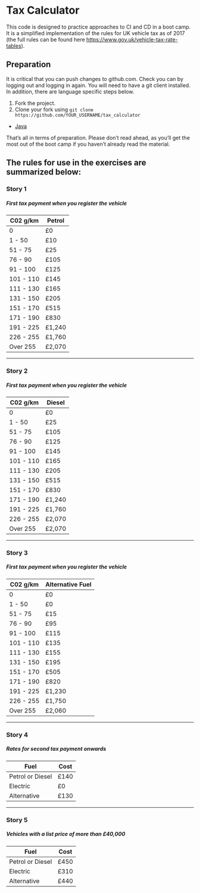 # Tax Calculator

This code is designed to practice approaches to CI and CD in a boot camp. It is a simplified implementation of the rules for UK vehicle tax as of 2017 (the full rules can be found here https://www.gov.uk/vehicle-tax-rate-tables).

## Preparation

It is critical that you can push changes to github.com. Check you can by logging out and logging in again. You will need to have a git client installed. In addition, there are language specific steps below.

1. Fork the project.
1. Clone your fork using `git clone https://github.com/YOUR_USERNAME/tax_calculator`

* [Java](exercises/java)

That’s all in terms of preparation. Please don’t read ahead, as you’ll get the most out of the boot camp if you haven’t already read the material.

## The rules for use in the exercises are summarized below:

### Story 1

##### First tax payment when you register the vehicle

|C02 g/km   |Petrol |
|-----------|-------|
|0	        |£0	    |
|1 - 50	    |£10	|
|51 - 75	|£25	|
|76 - 90	|£105	|
|91 - 100	|£125	|
|101 - 110	|£145	|
|111 - 130	|£165	|
|131 - 150	|£205	|
|151 - 170	|£515	|
|171 - 190	|£830	|
|191 - 225	|£1,240	|
|226 - 255	|£1,760	|
|Over 255	|£2,070	|

---

### Story 2

##### First tax payment when you register the vehicle

|C02 g/km   |Diesel |
|-----------|-------|
|0	        |£0     |
|1 - 50	    |£25	|
|51 - 75	|£105	|
|76 - 90	|£125	|
|91 - 100	|£145	|
|101 - 110	|£165	|
|111 - 130	|£205	|
|131 - 150	|£515	|
|151 - 170	|£830	|
|171 - 190	|£1,240	|
|191 - 225	|£1,760	|
|226 - 255	|£2,070	|
|Over 255	|£2,070	|

---

### Story 3

##### First tax payment when you register the vehicle

|C02 g/km   |Alternative Fuel|
|-----------|-------|
|0	        |£0|
|1 - 50	    |£0|
|51 - 75	|£15|
|76 - 90	|£95|
|91 - 100	|£115|
|101 - 110	|£135|
|111 - 130	|£155|
|131 - 150	|£195|
|151 - 170	|£505|
|171 - 190	|£820|
|191 - 225	|£1,230|
|226 - 255	|£1,750|
|Over 255	|£2,060|

---

### Story 4

##### Rates for second tax payment onwards

|Fuel                   |Cost    |
|-----------------------|--------|
|Petrol or Diesel       |£140    |
|Electric               |£0      |
|Alternative            |£130    |

---

### Story 5

##### Vehicles with a list price of more than £40,000

|Fuel                   |Cost    |
|-----------------------|--------|
|Petrol or Diesel       |£450    |
|Electric               |£310    |
|Alternative            |£440    |
